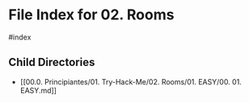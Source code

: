 # File Index for 02. Rooms
#index

## Child Directories

- [[00.0. Principiantes/01. Try-Hack-Me/02. Rooms/01. EASY/00. 01. EASY.md]]


